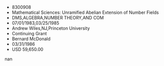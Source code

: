 
* 8300908
* Mathematical Sciences: Unramified Abelian Extension of Number Fields
* DMS,ALGEBRA,NUMBER THEORY,AND COM
* 07/01/1983,03/25/1985
* Andrew Wiles,NJ,Princeton University
* Continuing Grant
* Bernard McDonald
* 03/31/1986
* USD 59,650.00

nan
